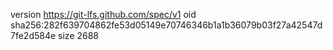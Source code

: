 version https://git-lfs.github.com/spec/v1
oid sha256:282f639704862fe53d05149e70746346b1a1b36079b03f27a42547d7fe2d584e
size 2688
